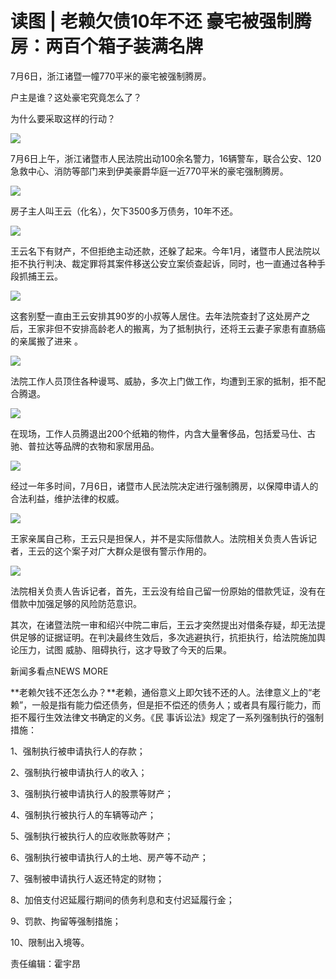 # 读图 | 老赖欠债10年不还 豪宅被强制腾房：两百个箱子装满名牌

7月6日，浙江诸暨一幢770平米的豪宅被强制腾房。

户主是谁？这处豪宅究竟怎么了？

为什么要采取这样的行动？

![](http://n.sinaimg.cn/translate/99/w1080h619/20180709/FgT7-hezpzwt7789310.jpg)

7月6日上午，浙江诸暨市人民法院出动100余名警力，16辆警车，联合公安、120急救中心、消防等部门来到伊美豪爵华庭一近770平米的豪宅强制腾房。

![](http://n.sinaimg.cn/translate/191/w633h358/20180707/SdG9-hexfcvm0950262.gif)

房子主人叫王云（化名），欠下3500多万债务，10年不还。

![](http://n.sinaimg.cn/translate/219/w600h419/20180709/pZm5-hezpzwt7789471.jpg)

王云名下有财产，不但拒绝主动还款，还躲了起来。今年1月，诸暨市人民法院以拒不执行判决、裁定罪将其案件移送公安立案侦查起诉，同时，也一直通过各种手段抓捕王云。

![](http://n.sinaimg.cn/translate/223/w600h423/20180709/R9iT-hezpzwt7789577.jpg)

这套别墅一直由王云安排其90岁的小叔等人居住。去年法院查封了这处房产之后，王家非但不安排高龄老人的搬离，为了抵制执行，还将王云妻子家患有直肠癌的亲属搬了进来
。

![](http://n.sinaimg.cn/translate/250/w600h450/20180709/gfPL-hezpzwt7789628.jpg)

法院工作人员顶住各种谩骂、威胁，多次上门做工作，均遭到王家的抵制，拒不配合腾退。

![](http://n.sinaimg.cn/translate/236/w600h436/20180709/3_6l-hezpzwt7790125.jpg)

在现场，工作人员腾退出200个纸箱的物件，内含大量奢侈品，包括爱马仕、古驰、普拉达等品牌的衣物和家居用品。

![](http://n.sinaimg.cn/translate/213/w600h413/20180709/XASD-hezpzwt7790167.jpg)

经过一年多时间，7月6日，诸暨市人民法院决定进行强制腾房，以保障申请人的合法利益，维护法律的权威。

![](http://n.sinaimg.cn/translate/229/w600h429/20180709/4a2s-hezpzwt7790208.jpg)

王家亲属自己称，王云只是担保人，并不是实际借款人。法院相关负责人告诉记者，王云的这个案子对广大群众是很有警示作用的。

![](http://n.sinaimg.cn/translate/185/w600h385/20180709/sskC-hezpzwt7790269.jpg)

法院相关负责人告诉记者，首先，王云没有给自己留一份原始的借款凭证，没有在借款中加强足够的风险防范意识。

其次，在诸暨法院一审和绍兴中院二审后，王云才突然提出对借条存疑，却无法提供足够的证据证明。在判决最终生效后，多次逃避执行，抗拒执行，给法院施加舆论压力，试图
威胁、阻碍执行，这才导致了今天的后果。

新闻多看点NEWS MORE

**老赖欠钱不还怎么办？**老赖，通俗意义上即欠钱不还的人。法律意义上的“老赖”，一般是指有能力偿还债务，但是拒不偿还的债务人；或者具有履行能力，而拒不履行生效法律文书确定的义务。《民
事诉讼法》规定了一系列强制执行的强制措施：

1、强制执行被申请执行人的存款；

2、强制执行被申请执行人的收入；

3、强制执行被申请执行人的股票等财产；

4、强制执行被执行人的车辆等动产；

5、强制执行被执行人的应收账款等财产；

6、强制执行被申请执行人的土地、房产等不动产；

7、强制被申请执行人返还特定的财物；

8、加倍支付迟延履行期间的债务利息和支付迟延履行金；

9、罚款、拘留等强制措施；

10、限制出入境等。

责任编辑：霍宇昂

